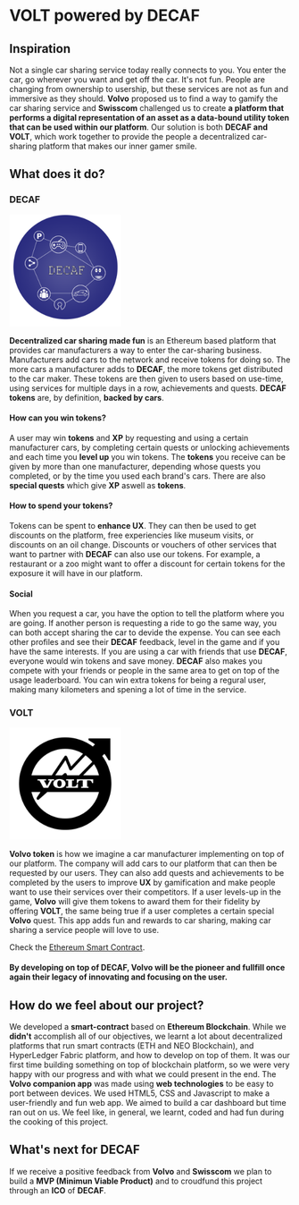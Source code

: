 # VOLT powered by DECAF

## Inspiration
   Not a single car sharing service today really connects to you. You enter the car, go wherever you want and get off the car. It's not fun. People are changing from ownership to usership, but these services are not as fun and immersive as they should. **Volvo** proposed us to find a way to gamify the car sharing service and **Swisscom** challenged us to create **a platform that performs a digital representation of an asset as a data-bound utility token that can be used within our platform**. Our solution is both **DECAF and VOLT**, which work together to provide the people a decentralized car-sharing platform that makes our inner gamer smile.
   
## What does it do?

 ### DECAF

<img src="https://github.com/CarlosANovo/DECAF/blob/master/images/Decaf.png" width="200" height="200" />

   **Decentralized car sharing made fun** is an Ethereum based platform that provides car manufacturers a way to enter the car-sharing business. Manufacturers add cars to the network and receive tokens for doing so. The more cars a manufacturer adds to **DECAF**, the more tokens get distributed to the car maker. These tokens are then given to users based on use-time, using services for multiple days in a row, achievements and quests. **DECAF tokens** are, by definition, **backed by cars**.
   
   #### How can you win tokens?
   A user may win **tokens** and **XP** by requesting and using a certain manufacturer cars, by completing certain quests or unlocking achievements and each time you **level up** you win tokens. The **tokens** you receive can be given by more than one manufacturer, depending whose quests you completed, or by the time you used each brand's cars. There are also **special quests** which give **XP** aswell as **tokens**.
   
  #### How to spend your tokens?
  Tokens can be spent to **enhance UX**. They can then be used to get discounts on the platform, free experiencies like museum visits, or discounts on an oil change. Discounts or vouchers of other services that want to partner with **DECAF** can also use our tokens. For example, a restaurant or a zoo might want to offer a discount for certain tokens for the exposure it will have in our platform.
  
  #### Social
  When you request a car, you have the option to tell the platform where you are going. If another person is requesting a ride to go the same way, you can both accept sharing the car to devide the expense. You can see each other profiles and see their **DECAF** feedback, level in the game and if you have the same interests. If you are using a car with friends that use **DECAF**, everyone would win tokens and save money.
  **DECAF** also makes you compete with your friends or people in the same area to get on top of the usage leaderboard. You can win extra tokens for being a regural user, making many kilometers and spening a lot of time in the service.
  
  
  
   ### VOLT
  
  <img src="https://github.com/CarlosANovo/DECAF/blob/master/images/volt.jpg" width="200" height="200" />
 
   **Volvo token** is how we imagine a car manufacturer implementing on top of our platform. The company will add cars to our platform that can then be requested by our users. They can also add quests and achievements to be completed by the users to improve **UX** by gamification and make people want to use their services over their competitors. If a user levels-up in the game, **Volvo** will give them tokens to award them for their fidelity by offering **VOLT**, the same being true if a user completes a certain special **Volvo** quest.
   This app adds fun and rewards to car sharing, making car sharing a service people will love to use.
   
   Check the [Ethereum Smart Contract](https://github.com/CarlosANovo/DECAF/blob/master/Ethereum%20Smart%20Contract/VOLT.sol).
   
   #### By developing on top of **DECAF**, **Volvo** will be the **pioneer and fullfill once again their legacy of innovating and focusing on the user**.
   
## How do we feel about our project?
   We developed a **smart-contract** based on **Ethereum Blockchain**. While we **didn't** accomplish all of our objectives, we learnt a lot about decentralized platforms that run smart contracts (ETH and NEO Blockchain), and HyperLedger Fabric platform, and how to develop on top of them. It was our first time building something on top of blockchain platform, so we were very happy with our progress and with what we could present in the end.
   The **Volvo companion app** was made using **web technologies** to be easy to port between devices. We used HTML5, CSS and Javascript to make a user-friendly and fun web app. We aimed to build a car dashboard but time ran out on us.
   We feel like, in general, we learnt, coded and had fun during the cooking of this project.
  
## What's next for DECAF
   If we receive a positive feedback from **Volvo** and **Swisscom** we plan to build a **MVP (Minimun Viable Product)** and to croudfund this project through an **ICO** of **DECAF**.
